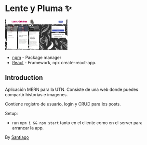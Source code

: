 # Lente y Pluma ✨

<img src="/client/src/images/Captura.PNG" style="max-height:100px">

- [npm](https://www.npmjs.com/) - Package manager
- [React](https://es.reactjs.org/) - Framework, npx create-react-app.

## Introduction

Aplicación MERN para la UTN. Consiste de una web donde puedes compartir historias e imagenes.

Contiene registro de usuario, login y CRUD para los posts.

Setup:

- run `npm i && npm start` tanto en el cliente como en el server para arrancar la app.

By [Santiago](https://github.com/tikopaci)

